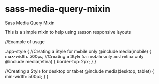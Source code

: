 # sass-media-query-mixin
Sass Media Query Mixin

This is a simple mixin to help using sasson responsive layouts

//Example of usage

.app-style {
  //Creating a Style for mobile only
  @include media(mobile) {
    max-width: 500px;
    //Creating a Style for mobile only and retina only
    @include media(retina) {
      border-top: 2px;
    }
  }
  
  //Creating a Style for desktop or tablet
  @include media(desktop, tablet) {
    min-width: 500px;
  }
}
